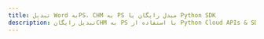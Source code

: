 ---title: تبدیل Word بهPS، CHM به PS مبدل رایگان یا Python SDKdescription: تبدیل رایگانCHM به PS با استفاده از Python Cloud APIs & SDK. همچنین اسناد Microsoft Word و OpenOffice را در Cloud ایجاد، ویرایش و رندر کنید.---